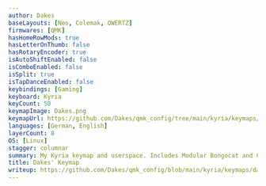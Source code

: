 ```yaml
---
author: Dakes
baseLayouts: [Neo, Colemak, QWERTZ]
firmwares: [QMK]
hasHomeRowMods: true
hasLetterOnThumb: false
hasRotaryEncoder: true
isAutoShiftEnabled: false
isComboEnabled: false
isSplit: true
isTapDanceEnabled: false
keybindings: [Gaming]
keyboard: Kyria
keyCount: 50
keymapImage: Dakes.png
keymapUrl: https://github.com/Dakes/qmk_config/tree/main/kyria/keymaps/dakes
languages: [German, English]
layerCount: 8
OS: [Linux]
stagger: columnar
summary: My Kyria keymap and userspace. Includes Modular Bongocat and Conway's Game of Life
title: Dakes' Keymap
writeup: https://github.com/Dakes/qmk_config/blob/main/kyria/keymaps/dakes/README.md
---
```

